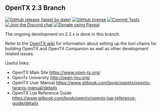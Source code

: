 ## OpenTX 2.3 Branch

[![GitHub release (latest by date)](https://img.shields.io/github/v/release/opentx/opentx)](https://github.com/opentx/opentx/releases/latest)
[![GitHub license](https://img.shields.io/github/license/opentx/opentx)](https://github.com/opentx/opentx/blob/2.3/LICENSE)
[![Commit Tests](https://github.com/opentx/opentx/actions/workflows/unittests.yml/badge.svg)](https://github.com/opentx/opentx/actions/workflows/unittests.yml)
[![Join the Discord chat](https://img.shields.io/badge/discord-join_chat-yellow.svg)](https://discord.gg/CZCwVx2)
[![Donate using Paypal](https://img.shields.io/badge/paypal-donate-yellow.svg)](https://www.paypal.com/cgi-bin/webscr?cmd=_s-xclick&hosted_button_id=DJ9MASSKVW8WN)

The ongoing development on 2.3.x is done in this branch.

Refer to the [OpenTX wiki](https://github.com/opentx/opentx/wiki) for information about setting up the tool chains for building OpenTX and OpenTX Companion as well as other development related issues.

Useful links:
 * OpenTX Main Site https://www.open-tx.org/
 * OpenTx University http://open-txu.org/
 * OpenTX User Manual https://www.gitbook.com/book/opentx/opentx-taranis-manual/details
 * OpenTX Lua Reference Guide https://www.gitbook.com/book/opentx/opentx-lua-reference-guide/details
